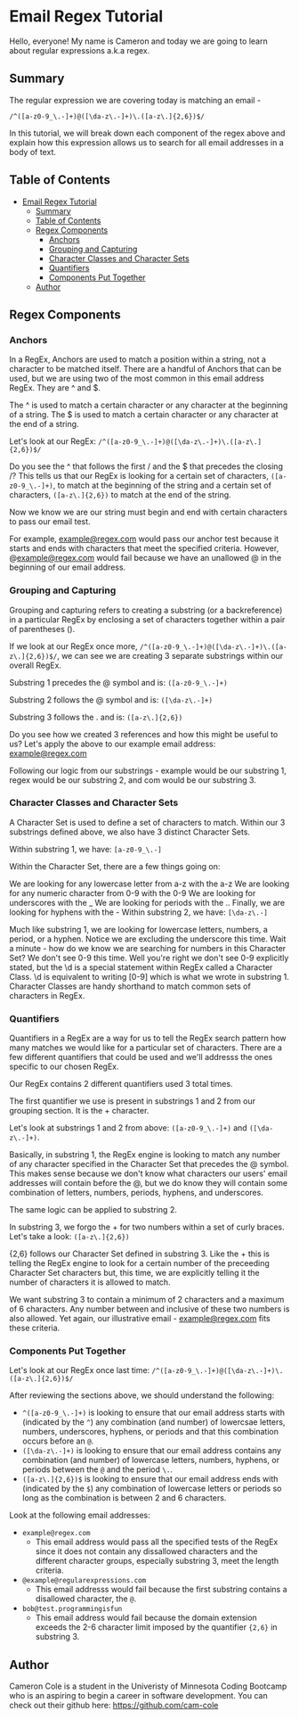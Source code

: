 # Email Regex Tutorial

Hello, everyone! My name is Cameron and today we are going to learn about regular expressions a.k.a regex.

## Summary

The regular expression we are covering today is matching an email - 

`/^([a-z0-9_\.-]+)@([\da-z\.-]+)\.([a-z\.]{2,6})$/`

In this tutorial, we will break down each component of the regex above and explain how this expression allows us to search for all email addresses in a body of text.

## Table of Contents

- [Email Regex Tutorial](#email-regex-tutorial)
  - [Summary](#summary)
  - [Table of Contents](#table-of-contents)
  - [Regex Components](#regex-components)
    - [Anchors](#anchors)
    - [Grouping and Capturing](#grouping-and-capturing)
    - [Character Classes and Character Sets](#character-classes-and-character-sets)
    - [Quantifiers](#quantifiers)
    - [Components Put Together](#components-put-together)
  - [Author](#author)

## Regex Components

### Anchors

In a RegEx, Anchors are used to match a position within a string, not a character to be matched itself. There are a handful of Anchors that can be used, but we are using two of the most common in this email address RegEx. They are ^ and $.

The ^ is used to match a certain character or any character at the beginning of a string. The $ is used to match a certain character or any character at the end of a string.

Let's look at our RegEx: `/^([a-z0-9_\.-]+)@([\da-z\.-]+)\.([a-z\.]{2,6})$/`

Do you see the ^ that follows the first / and the $ that precedes the closing /? This tells us that our RegEx is looking for a certain set of characters, `([a-z0-9_\.-]+)`, to match at the beginning of the string and a certain set of characters, `([a-z\.]{2,6})` to match at the end of the string.

Now we know we are our string must begin and end with certain characters to pass our email test.

For example, example@regex.com would pass our anchor test because it starts and ends with characters that meet the specified criteria. However, @example@regex.com would fail because we have an unallowed @ in the beginning of our email address.

### Grouping and Capturing

Grouping and capturing refers to creating a substring (or a backreference) in a particular RegEx by enclosing a set of characters together within a pair of parentheses ().

If we look at our RegEx once more, `/^([a-z0-9_\.-]+)@([\da-z\.-]+)\.([a-z\.]{2,6})$/`, we can see we are creating 3 separate substrings within our overall RegEx.

Substring 1 precedes the @ symbol and is: `([a-z0-9_\.-]+)`

Substring 2 follows the @ symbol and is: `([\da-z\.-]+)`

Substring 3 follows the \. and is: `([a-z\.]{2,6})`

Do you see how we created 3 references and how this might be useful to us? Let's apply the above to our example email address: example@regex.com

Following our logic from our substrings - example would be our substring 1, regex would be our substring 2, and com would be our substring 3.

### Character Classes and Character Sets

A Character Set is used to define a set of characters to match. Within our 3 substrings defined above, we also have 3 distinct Character Sets.

Within substring 1, we have: `[a-z0-9_\.-]`

Within the Character Set, there are a few things going on:

We are looking for any lowercase letter from a-z with the a-z
We are looking for any numeric character from 0-9 with the 0-9
We are looking for underscores with the _
We are looking for periods with the \..
Finally, we are looking for hyphens with the -
Within substring 2, we have: `[\da-z\.-]`

Much like substring 1, we are looking for lowercase letters, numbers, a period, or a hyphen. Notice we are excluding the underscore this time.
Wait a minute - how do we know we are searching for numbers in this Character Set? We don't see 0-9 this time.
Well you're right we don't see 0-9 explicitly stated, but the \d is a special statement within RegEx called a Character Class. \d is equivalent to writing [0-9] which is what we wrote in substring 1.
Character Classes are handy shorthand to match common sets of characters in RegEx.


### Quantifiers

Quantifiers in a RegEx are a way for us to tell the RegEx search pattern how many matches we would like for a particular set of characters. There are a few different quantifiers that could be used and we'll addresss the ones specific to our chosen RegEx.

Our RegEx contains 2 different quantifiers used 3 total times.

The first quantifier we use is present in substrings 1 and 2 from our grouping section. It is the + character.

Let's look at substrings 1 and 2 from above: `([a-z0-9_\.-]+)` and `([\da-z\.-]+)`.

Basically, in substring 1, the RegEx engine is looking to match any number of any character specified in the Character Set that precedes the @ symbol. This makes sense because we don't know what characters our users' email addresses will contain before the @, but we do know they will contain some combination of letters, numbers, periods, hyphens, and underscores.

The same logic can be applied to substring 2.

In substring 3, we forgo the + for two numbers within a set of curly braces. Let's take a look: `([a-z\.]{2,6})`

{2,6} follows our Character Set defined in substring 3. Like the + this is telling the RegEx engine to look for a certain number of the preceeding Character Set characters but, this time, we are explicitly telling it the number of characters it is allowed to match.

We want substring 3 to contain a minimum of 2 characters and a maximum of 6 characters. Any number between and inclusive of these two numbers is also allowed. Yet again, our illustrative email - example@regex.com fits these criteria.

### Components Put Together

Let's look at our RegEx once last time: `/^([a-z0-9_\.-]+)@([\da-z\.-]+)\.([a-z\.]{2,6})$/`

After reviewing the sections above, we should understand the following:

* `^([a-z0-9_\.-]+)` is looking to ensure that our email address starts with (indicated by the `^`) any combination (and number) of lowercsae letters, numbers, underscores, hyphens, or periods and that this combination occurs before an `@`. 
* `([\da-z\.-]+)` is looking to ensure that our email address contains any combination (and number) of lowercase letters, numbers, hyphens, or periods between the `@` and the period `\.`.
* `([a-z\.]{2,6})$` is looking to ensure that our email address ends with (indicated by the `$`) any combination of lowercase letters or periods so long as the combination is between 2 and 6 characters.

Look at the following email addresses:
* `example@regex.com`
  * This email address would pass all the specified tests of the RegEx since it does not contain any dissallowed characters and the different character groups, especially substring 3, meet the length criteria. 
* `@example@regularexpressions.com`
  * This email addresss would fail because the first substring contains a disallowed character, the `@`.
* `bob@test.programmingisfun`
  * This email address would fail because the domain extension exceeds the 2-6 character limit imposed by the quantifier `{2,6}` in substring 3. 

## Author

Cameron Cole is a student in the Univeristy of Minnesota Coding Bootcamp who is an aspiring to begin a career in software development. You can check out their github here: https://github.com/cam-cole

